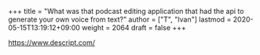 +++
title = "What was that podcast editing application that had the api to generate your own voice from text?"
author = ["T", "Ivan"]
lastmod = 2020-05-15T13:19:12+09:00
weight = 2064
draft = false
+++

<https://www.descript.com/>

